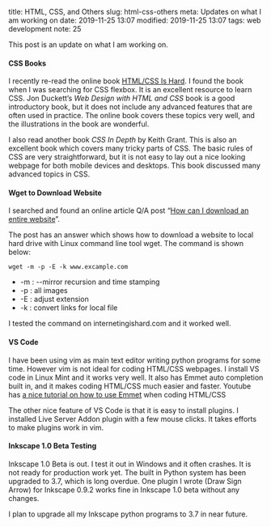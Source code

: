 title: HTML, CSS, and Others
slug: html-css-others
meta: Updates on what I am working on 
date: 2019-11-25 13:07
modified: 2019-11-25 13:07
tags: web development
note: 25

This post is an update on what I am working on. 

#### CSS Books

I recently re-read the online book [HTML/CSS Is Hard](https://internetingishard.com/). 
I found the book when I was searching for CSS flexbox.  It is an excellent resource to 
learn CSS.  Jon Duckett’s *Web Design with HTML and CSS* book is a good introductory book, 
but it does not include any advanced features that are often used in practice.  The 
online book covers these topics very well, and the illustrations in the book are wonderful.

I also read another book *CSS In Depth* by Keith Grant.  This is also an excellent 
book which covers many tricky parts of CSS.  The basic rules of CSS are very 
straightforward, but it is not easy to lay out a nice looking webpage for both 
mobile devices and desktops.  This book discussed many advanced topics in CSS. 

#### Wget to Download Website

I searched and found an online article Q/A post 
“[How can I download an entire website](https://superuser.com/questions/14403/how-can-i-download-an-entire-website)”. 

The post has an answer which shows how to download a website to local hard drive
with Linux command line tool wget.  The command is shown below:

```
wget -m -p -E -k www.excample.com
```

* -m : --mirror recursion and time stamping
* -p : all images
* -E : adjust extension
* -k : convert links for local file

I tested the command on internetingishard.com and it worked well. 

#### VS Code

I have been using vim as main text editor writing python programs for some time. 
However vim is not ideal for coding HTML/CSS webpages.  I install VS code 
in Linux Mint and it works very well.  It also has Emmet auto completion 
built in, and it makes coding HTML/CSS much easier and faster. Youtube has 
[a nice tutorial on how to use Emmet](https://youtu.be/5BIAdWNcr8Y) when coding HTML/CSS

The other nice feature of VS Code is that it is easy to install plugins. 
I installed Live Server Addon plugin with a few mouse clicks.  It takes efforts
to make plugins work in vim. 

#### Inkscape 1.0 Beta Testing 

Inkscape 1.0 Beta is out.  I test it out in Windows and it often crashes. 
It is not ready for production work yet.  The built in Python system has been 
upgraded to 3.7, which is long overdue.  One plugin I wrote (Draw Sign Arrow) for 
Inkscape 0.9.2 works fine in Inkscape 1.0 beta without any changes. 

I plan to upgrade all my Inkscape python programs to 3.7 in near future. 


